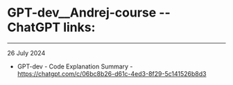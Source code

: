 # GPT-dev__Andrej-course -- ChatGPT links:
---
26 July 2024
- GPT-dev - Code Explanation Summary - https://chatgpt.com/c/06bc8b26-d61c-4ed3-8f29-5c141526b8d3
